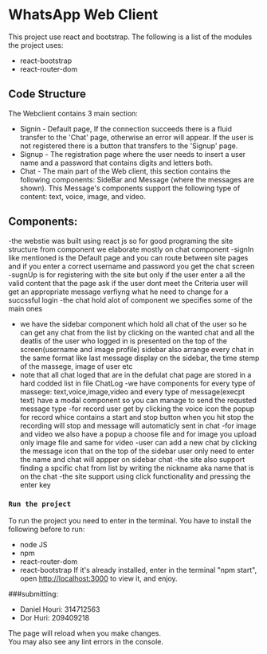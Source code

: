 # WhatsApp Web Client

This project use react and bootstrap.
The following is a list of the modules the project uses:
- react-bootstrap
- react-router-dom

## Code Structure

The Webclient contains 3 main section:
- Signin - Default page, If the connection succeeds there is a fluid transfer to the 'Chat' page, otherwise an error will appear. If the user is not registered there is a button that transfers to the 'Signup' page.
- Signup - The registration page where the user needs to insert a user name and a password that contains digits and letters both.
- Chat - The main part of the Web client, this section contains the following components: SideBar and Message (where the messages are shown). This Message's components support the following type of content: text, voice, image, and video.

## Components:
-the webstie was built using react js so for good programing the site structure from component we elaborate mostly on chat component
-signIn like mentioned is the Default page and you can route between site pages and if you enter a correct username and password you get the chat screen
-sugnUp is for registering with the site but only if the user enter a all the valid content that the page ask if the user dont meet the Criteria
user will get an appropriate message verfiyng what he need to change for a succssful login
-the chat hold alot of component we specifies some of the main ones
- we have the sidebar component which hold all chat of the user so he can get any chat from the list by clicking on the wanted chat and all the deatlis of the user who logged in is presented on the top of the screen(username and image profile) sidebar also arrange every chat in the same format like last message display on the sidebar, the time stemp of the massege, image of user etc
- note that all chat loged that are in the defulat chat page are stored in a hard codded list in file ChatLog
-we have components for every type of massege: text,voice,image,video and every type of message(execpt text) have a modal component so you can
manage to send the requsted message type
-for record user get by clicking the voice icon the popup for record whice contains a start and stop button when you hit stop the recording will stop and message will automaticly sent in chat
-for image and video we also have a popup a choose file and for image you upload only image file and same for video
-user can add a new chat by clicking the message icon that on the top of the sidebar user only need to enter the name and chat will appper on sidebar chat
-the site also support finding a spcific chat from list by writing the nickname aka name that is on the chat
-the site support using click functionality and pressing the enter key

### `Run the project`
To run the project you need to enter in the terminal. You have to install the following before to run:
* node JS
* npm 
* react-router-dom
* react-bootstrap
If it's already installed, enter in the terminal "npm start", open [http://localhost:3000](http://localhost:3000) to view it, and enjoy.

###submitting:
- Daniel Houri: 314712563
- Dor Huri: 209409218

The page will reload when you make changes.\
You may also see any lint errors in the console.

